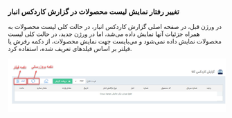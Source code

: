 ### تغییر رفتار نمایش لیست محصولات در گزارش کاردکس انبار

در ورژن قبل، در صفحه اصلی گزارش کاردکس انبار، در حالت کلی لیست محصولات به همراه جزئیات آنها نمایش داده می‌شد، اما در ورژن جدید، در حالت کلی لیست محصولات نمایش داده نمی‌شود و می‌بایست جهت نمایش محصولات، از دکمه رفرش یا فیلتر بر اساس فیلدهای تعریف شده، استفاده کرد.

![photo](https://raw.githubusercontent.com/1stco/PayamGostarDocs/master/releasenote/2.6.0/kardekseAnbar.jpg)
